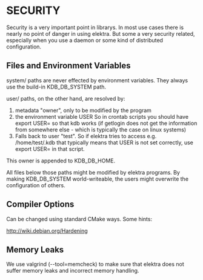 # SECURITY #

Security is a very important point in librarys. In most use
cases there is nearly no point of danger in using elektra.
But some a very security related, especially when you use
a daemon or some kind of distributed configuration.


## Files and Environment Variables ##

system/ paths are never effected by environment variables.
They always use the build-in KDB_DB_SYSTEM path.

user/ paths, on the other hand, are resolved by:

 1. metadata "owner", only to be modified by the program
 2. the environment variable USER
     So in crontab scripts you should have
     export USER=<your name here>
     so that kdb works (if getlogin does not get the information from
     somewhere else - which is typically the case on linux systems)
 3. Falls back to user "test".
     So if elektra tries to access e.g. /home/test/.kdb that typically
     means that USER is not set correctly, use
     export USER=<name here>
     in that script.

This owner is appended to KDB_DB_HOME.

All files below those paths might be modified by elektra programs.
By making KDB_DB_SYSTEM world-writeable, the users might overwrite
the configuration of others.


## Compiler Options ##

Can be changed using standard CMake ways.
Some hints:

http://wiki.debian.org/Hardening



## Memory Leaks ##

We use valgrind (--tool=memcheck) to make sure that elektra
does not suffer memory leaks and incorrect memory handling.

